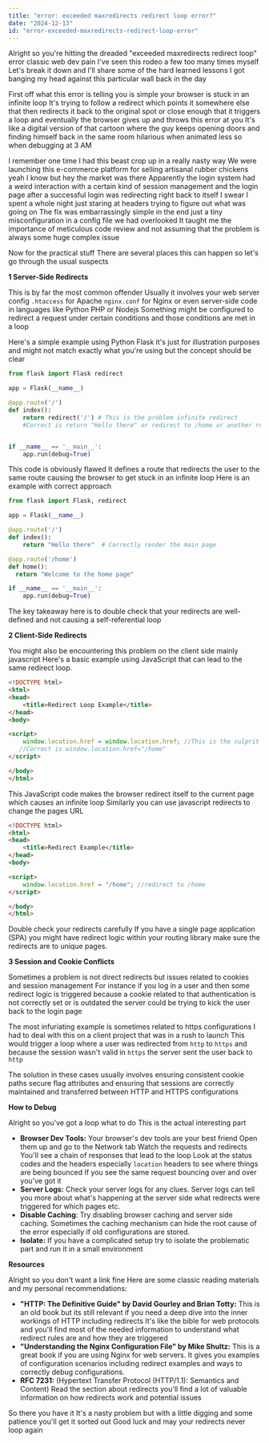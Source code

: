 ```yaml
---
title: "error: exceeded maxredirects redirect loop error?"
date: "2024-12-13"
id: "error-exceeded-maxredirects-redirect-loop-error"
---
```


Alright so you're hitting the dreaded "exceeded maxredirects redirect loop" error classic web dev pain I've seen this rodeo a few too many times myself Let's break it down and I'll share some of the hard learned lessons I got banging my head against this particular wall back in the day

First off what this error is telling you is simple your browser is stuck in an infinite loop It's trying to follow a redirect which points it somewhere else that then redirects it back to the original spot or close enough that it triggers a loop and eventually the browser gives up and throws this error at you It's like a digital version of that cartoon where the guy keeps opening doors and finding himself back in the same room hilarious when animated less so when debugging at 3 AM

I remember one time I had this beast crop up in a really nasty way We were launching this e-commerce platform for selling artisanal rubber chickens yeah I know but hey the market was there Apparently the login system had a weird interaction with a certain kind of session management and the login page after a successful login was redirecting right back to itself I swear I spent a whole night just staring at headers trying to figure out what was going on The fix was embarrassingly simple in the end just a tiny misconfiguration in a config file we had overlooked It taught me the importance of meticulous code review and not assuming that the problem is always some huge complex issue

Now for the practical stuff There are several places this can happen so let's go through the usual suspects

**1 Server-Side Redirects**

This is by far the most common offender Usually it involves your web server config `.htaccess` for Apache `nginx.conf` for Nginx or even server-side code in languages like Python PHP or Nodejs Something might be configured to redirect a request under certain conditions and those conditions are met in a loop

Here's a simple example using Python Flask it's just for illustration purposes and might not match exactly what you're using but the concept should be clear

```python
from flask import Flask redirect

app = Flask(__name__)

@app.route('/')
def index():
    return redirect('/') # This is the problem infinite redirect
    #Correct is return "Hello there" or redirect to /home or another route


if __name__ == '__main__':
    app.run(debug=True)
```

This code is obviously flawed It defines a route that redirects the user to the same route causing the browser to get stuck in an infinite loop Here is an example with correct approach

```python
from flask import Flask, redirect

app = Flask(__name__)

@app.route('/')
def index():
    return "Hello there"  # Correctly render the main page

@app.route('/home')
def home():
  return "Welcome to the home page"

if __name__ == '__main__':
    app.run(debug=True)

```

The key takeaway here is to double check that your redirects are well-defined and not causing a self-referential loop

**2 Client-Side Redirects**

You might also be encountering this problem on the client side mainly javascript Here's a basic example using JavaScript that can lead to the same redirect loop.

```html
<!DOCTYPE html>
<html>
<head>
    <title>Redirect Loop Example</title>
</head>
<body>

<script>
    window.location.href = window.location.href; //This is the culprit
   //Correct is window.location.href="/home"
</script>

</body>
</html>

```

This JavaScript code makes the browser redirect itself to the current page which causes an infinite loop Similarly you can use javascript redirects to change the pages URL

```html
<!DOCTYPE html>
<html>
<head>
    <title>Redirect Example</title>
</head>
<body>

<script>
    window.location.href = "/home"; //redirect to /home
</script>

</body>
</html>

```

Double check your redirects carefully If you have a single page application (SPA) you might have redirect logic within your routing library make sure the redirects are to unique pages.

**3 Session and Cookie Conflicts**

Sometimes a problem is not direct redirects but issues related to cookies and session management For instance if you log in a user and then some redirect logic is triggered because a cookie related to that authentication is not correctly set or is outdated the server could be trying to kick the user back to the login page

The most infuriating example is sometimes related to https configurations I had to deal with this on a client project that was in a rush to launch This would trigger a loop where a user was redirected from `http` to `https` and because the session wasn't valid in `https` the server sent the user back to `http`

The solution in these cases usually involves ensuring consistent cookie paths secure flag attributes and ensuring that sessions are correctly maintained and transferred between HTTP and HTTPS configurations

**How to Debug**

Alright so you've got a loop what to do This is the actual interesting part

*   **Browser Dev Tools:**  Your browser's dev tools are your best friend Open them up and go to the Network tab Watch the requests and redirects You'll see a chain of responses that lead to the loop Look at the status codes and the headers especially `location` headers to see where things are being bounced If you see the same request bouncing over and over you've got it
*   **Server Logs:** Check your server logs for any clues. Server logs can tell you more about what's happening at the server side what redirects were triggered for which pages etc.
*   **Disable Caching**: Try disabling browser caching and server side caching. Sometimes the caching mechanism can hide the root cause of the error especially if old configurations are stored.
*   **Isolate:** If you have a complicated setup try to isolate the problematic part and run it in a small environment

**Resources**

Alright so you don't want a link fine Here are some classic reading materials and my personal recommendations:

*   **"HTTP: The Definitive Guide" by David Gourley and Brian Totty:**  This is an old book but its still relevant if you need a deep dive into the inner workings of HTTP including redirects It's like the bible for web protocols and you'll find most of the needed information to understand what redirect rules are and how they are triggered
*   **"Understanding the Nginx Configuration File" by Mike Shultz:**  This is a great book if you are using Nginx for web servers. It gives you examples of configuration scenarios including redirect examples and ways to correctly debug configurations.
*   **RFC 7231:** (Hypertext Transfer Protocol (HTTP/1.1): Semantics and Content) Read the section about redirects you'll find a lot of valuable information on how redirects work and potential issues

So there you have it It's a nasty problem but with a little digging and some patience you'll get it sorted out Good luck and may your redirects never loop again
